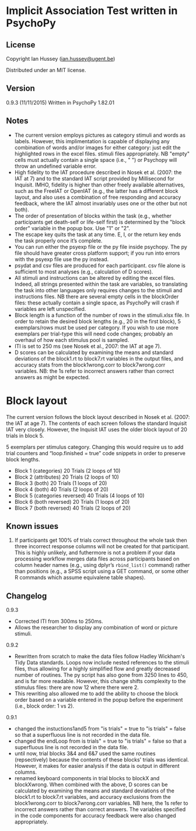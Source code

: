 # Implicit Association Test written in PsychoPy

## License
Copyright Ian Hussey (ian.hussey@ugent.be)

Distributed under an MIT license.

## Version
0.9.3 (11/11/2015)
Written in PsychoPy 1.82.01

## Notes
- The current version employs pictures as category stimuli and words as labels. However, this implimentation is capable of displaying any combination of words and/or images for either category: just edit the highlighted rows in the excel files. stimuli files appropriately. NB "empty" cells must actually contain a single space (i.e., " ") or Psychopy will throw an undefined variable error.
- High fidelity to the IAT procedure described in Nosek et al. (2007: the IAT at 7) and to the standard IAT script provided by Millisecond for Inquisit. IMHO, fidelity is higher than other freely available alternatives, such as the FreeIAT or OpenIAT (e.g., the latter has a different block layout, and also uses a combination of free responding and accuracy feedback, where the IAT almost invariably uses one or the other but not both).
- The order of presentation of blocks within the task (e.g., whether participants get death-self or life-self first) is determined by the "block order" variable in the popup box. Use "1" or "2". 
- The escape key quits the task at any time. E, I, or the return key ends the task properly once it’s complete.
- You can run either the psyexp file or the py file inside psychopy. The py file should have greater cross platform support; if you run into errors with the psyexp file use the py instead.
- psydat and csv files are produced for each participant. csv file alone is sufficient to most analyses (e.g., calculation of D scores).
- All stimuli and instructions can be altered by editing the excel files. Indeed, all strings presented within the task are variables, so translating the task into other languages only requires changes to the stimuli and instructions files. NB there are several empty cells in the blockOrder files: these actually contain a single space, as PsychoPy will crash if variables are left unspecified.
- Block length is a function of the number of rows in the stimuli.xlsx file. In order to retain the desired block lengths (e.g., 20 in the first block), 5 exemplars/rows must be used per category. If you wish to use more exemplars per trial-type this will need code changes; probably an overhaul of how each stimulus pool is sampled.
- ITI is set to 250 ms (see Nosek et al., 2007: the IAT at age 7).
- D scores can be calculated by examining the means and standard deviations of the block1.rt to block7.rt variables in the output files, and accuracy stats from the block1wrong.corr to block7wrong.corr variables. NB: the 1s refer to incorrect answers rather than correct answers as might be expected.

# Block layout
The current version follows the block layout described in Nosek et al. (2007: the IAT at age 7). The contents of each screen follows the standard Inquisit IAT very closely. However, the Inquisit IAT uses the older block layout of 20 trials in block 5.

5 exemplars per stimulus category. Changing this would require us to add trial counters and “loop.finished = true” code snippets in order to preserve block lengths.

- Block 1 (categories) 20 Trials (2 loops of 10)
- Block 2 (attributes) 20 Trials (2 loops of 10)
- Block 3 (both) 20 Trials (1 loops of 20)
- Block 4 (both) 40 Trials (2 loops of 20)
- Block 5 (categories reversed) 40 Trials (4 loops of 10)
- Block 6 (both reversed) 20 Trials (1 loops of 20)
- Block 7 (both reversed) 40 Trials (2 loops of 20)

## Known issues
1. If participants get 100% of trials correct throughout the whole task then three incorrect response columns will not be created for that participant. This is highly unlikely, and futhermore is not a problem if your data processing workflow merges data files across participants based on column header names (e.g., using dplyr’s `rbind_list()` command) rather than positions (e.g., a SPSS script using a GET command, or some other R commands which assume equivalene table shapes).

## Changelog
0.9.3
- Corrected ITI from 300ms to 250ms.
- Allows the researcher to display any combination of word or picture stimuli.

0.9.2

- Rewritten from scratch to make the data files follow Hadley Wickham's Tidy Data standards. Loops now include nested references to the stimuli files, thus allowing for a highly simplified flow and greatly decreased number of routines. The py script has also gone from 3250 lines to 450, and is far more readable. However, this change shifts complexity to the stimulus files: there are now 12 where there were 2. 
- This rewriting also allowed me to add the ability to choose the block order based on a variable entered in the popup before the experiment (i.e., block order: 1 vs 2).

0.9.1

- changed the instuctions1and5 from "is trials" = true to "is trials" = false so that a superfluous line is not recorded in the data file.
- changed the endLoop from is trials" = true to "is trials" = false so that a superfluous line is not recorded in the data file.
- until now, trial blocks 3&4 and 6&7 used the same routines (repsectively) because the contents of these blocks' trials was identical. However, it makes for easier analysis if the data is output in different columns.
- renamed keyboard components in trial blocks to blockX and blockXwrong. When combined with the above, D scores can be calculated by examining the means and standard deviations of the block1.rt to block7.rt variables, and accuracy exclusions from the block1wrong.corr to block7wrong.corr variables. NB here, the 1s refer to incorrect answers rather than correct answers. The variables specified in the code components for accuracy feedback were also changed appropriately.
